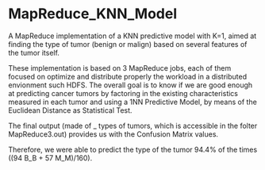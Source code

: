 # MapReduce_KNN_Model
A MapReduce implementation of a KNN predictive model with K=1, aimed at finding the type of tumor (benign or malign) based on several features of the tumor itself.

These implementation is based on 3 MapReduce jobs, each of them focused on optimize and distribute properly the workload in a distributed envionment such HDFS. The overall goal is to know if we are good enough at predicting cancer tumors by factoring in the existing characteristics measured in each tumor and using a 1NN Predictive Model, by means of the Euclidean Distance as Statistical Test.

The final output (made of <train>_<test> types of tumors, which is accessible in the folter MapReduce3.out) provides us with the Confusion Matrix values.

Therefore, we were able to predict the type of the tumor 94.4% of the times ((94 B_B + 57 M_M)/160).
